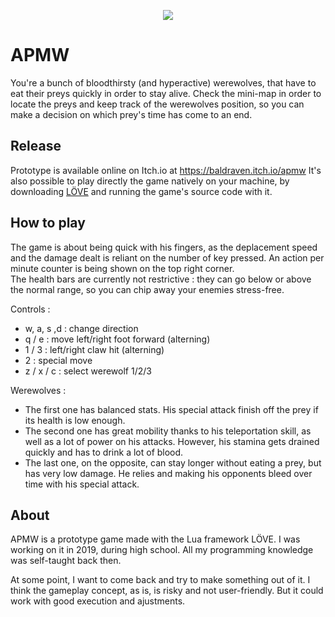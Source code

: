 <p align="center">
  <img src="https://i.imgur.com/UchPFNA.png" />
</p>

# APMW

You're a bunch of bloodthirsty (and hyperactive) werewolves, that have to eat their preys quickly in order to stay alive. Check the mini-map in order to locate the preys and keep track of the werewolves position, so you can make a decision on which prey's time has come to an end.

## Release

Prototype is available online on Itch.io at https://baldraven.itch.io/apmw
It's also possible to play directly the game natively on your machine, by downloading [LÖVE](https://love2d.org/) and running the game's source code with it.

## How to play

The game is about being quick with his fingers, as the deplacement speed and the damage dealt is reliant on the number of key pressed. An action per minute counter is being shown on the top right corner.\
The health bars are currently not restrictive : they can go below or above the normal range, so you can chip away your enemies stress-free.

Controls :
- w, a, s ,d : change direction
- q / e : move left/right foot forward (alterning)
- 1 / 3 : left/right claw hit (alterning)
- 2 : special move
- z / x / c : select werewolf 1/2/3

Werewolves :
- The first one has balanced stats. His special attack finish off the prey if its health is low enough.
- The second one has great mobility thanks to his teleportation skill, as well as a lot of power on his attacks. However, his stamina gets drained quickly and has to drink a lot of blood.
- The last one, on the opposite, can stay longer without eating a prey, but has very low damage. He relies and making his opponents bleed over time with his special attack.

## About

APMW is a prototype game made with the Lua framework LÖVE. I was working on it in 2019, during high school. All my programming knowledge was self-taught back then.

At some point, I want to come back and try to make something out of it. I think the gameplay concept, as is, is risky and not user-friendly. But it could work with good execution and ajustments.